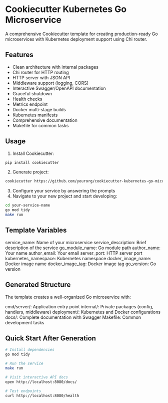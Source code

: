 # Cookiecutter Kubernetes Go Microservice

A comprehensive Cookiecutter template for creating production-ready Go microservices with Kubernetes deployment support using Chi router.

## Features
- Clean architecture with internal packages
- Chi router for HTTP routing
- HTTP server with JSON API
- Middleware support (logging, CORS)
- Interactive Swagger/OpenAPI documentation
- Graceful shutdown
- Health checks
- Metrics endpoint
- Docker multi-stage builds
- Kubernetes manifests
- Comprehensive documentation
- Makefile for common tasks

## Usage

1. Install Cookiecutter:
```bash
pip install cookiecutter
```

2. Generate project:

```bash
cookiecutter https://github.com/yourorg/cookiecutter-kubernetes-go-microservice
```

3. Configure your service by answering the prompts
4. Navigate to your new project and start developing:

```bash
cd your-service-name
go mod tidy
make run
```

## Template Variables

service_name: Name of your microservice
service_description: Brief description of the service
go_module_name: Go module path
author_name: Your name
author_email: Your email
server_port: HTTP server port
kubernetes_namespace: Kubernetes namespace
docker_image_name: Docker image name
docker_image_tag: Docker image tag
go_version: Go version

## Generated Structure
The template creates a well-organized Go microservice with:

cmd/server/: Application entry point
internal/: Private packages (config, handlers, middleware)
deployment/: Kubernetes and Docker configurations
docs/: Complete documentation with Swagger
Makefile: Common development tasks

## Quick Start After Generation
```bash
# Install dependencies
go mod tidy

# Run the service
make run

# Visit interactive API docs
open http://localhost:8080/docs/

# Test endpoints
curl http://localhost:8080/health
```